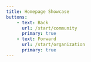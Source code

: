 ```yaml
---
title: Homepage Showcase
buttons:
    - text: Back
      url: /start/community
      primary: true
    - text: Forward
      url: /start/organization
      primary: true
---
```

